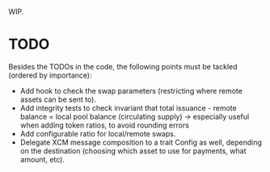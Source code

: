 WIP.

# TODO

Besides the TODOs in the code, the following points must be tackled (ordered by importance):
* Add hook to check the swap parameters (restricting where remote assets can be sent to).
* Add integrity tests to check invariant that total issuance - remote balance = local pool balance (circulating supply) -> especially useful when adding token ratios, to avoid rounding errors
* Add configurable ratio for local/remote swaps.
* Delegate XCM message composition to a trait Config as well, depending on the destination (choosing which asset to use for payments, what amount, etc).
